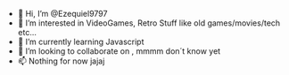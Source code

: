 - 👋 Hi, I’m @Ezequiel9797
- 👀 I’m interested in VideoGames, Retro Stuff like old games/movies/tech etc...
- 🌱 I’m currently learning Javascript
- 💞️ I’m looking to collaborate on , mmmm don´t know yet
- 📫 Nothing for now jajaj

<!---
Ezequiel9797/Ezequiel9797 is a ✨ special ✨ repository because its `README.md` (this file) appears on your GitHub profile.
You can click the Preview link to take a look at your changes.
--->

